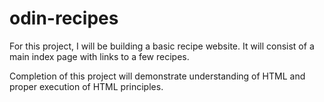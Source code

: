 # odin-recipes

For this project, I will be building a basic recipe website.
It will consist of a main index page with links to a few recipes.

Completion of this project will demonstrate understanding
of HTML and proper execution of HTML principles.
